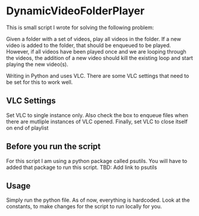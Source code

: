 # DynamicVideoFolderPlayer


This is small script I wrote for solving the following problem:

Given a folder with a set of videos, play all videos in the folder. If a new video is added to the folder, that should be enqueued to be played. However, if all videos have been played once and we are looping through the videos, the addition of a new video should kill the existing loop and start playing the new video(s).

Writing in Python and uses VLC. There are some VLC settings that need to be set for this to work well.

## VLC Settings

Set VLC to single instance only. Also check the box to enqueue files when there are mutliple instances of VLC opened.
Finally, set VLC to close itself on end of playlist


## Before you run the script
For this script I am using a python package called psutils. You will have to added that package to run this script.
TBD: Add link to psutils

## Usage

Simply run the python file. As of now, everything is hardcoded. Look at the constants, to make changes for the script to run locally for you.




